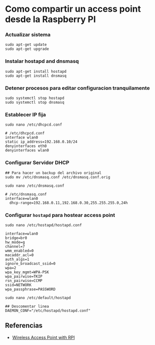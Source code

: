 # Como compartir un access point desde la Raspberry PI

### Actualizar sistema
```
sudo apt-get update
sudo apt-get upgrade
```
### Instalar hostapd and dnsmasq
```
sudo apt-get install hostapd
sudo apt-get install dnsmasq
```

### Detener procesos para editar configuracion tranquilamente
```
sudo systemctl stop hostapd
sudo systemctl stop dnsmasq
```

### Establecer IP fija 
```
sudo nano /etc/dhcpcd.conf
```
```
# /etc/dhcpcd.conf
interface wlan0
static ip_address=192.168.0.10/24
denyinterfaces eth0
denyinterfaces wlan0
```

### Configurar Servidor DHCP
```
## Para hacer un backup del archivo original
sudo mv /etc/dnsmasq.conf /etc/dnsmasq.conf.orig
```
```
sudo nano /etc/dnsmasq.conf
```
```
# /etc/dnsmasq.conf
interface=wlan0
  dhcp-range=192.168.0.11,192.168.0.30,255.255.255.0,24h
```
### Configurar `hostapd` para hostear access point
```
sudo nano /etc/hostapd/hostapd.conf
```
```
interface=wlan0
bridge=br0
hw_mode=g
channel=7
wmm_enabled=0
macaddr_acl=0
auth_algs=1
ignore_broadcast_ssid=0
wpa=2
wpa_key_mgmt=WPA-PSK
wpa_pairwise=TKIP
rsn_pairwise=CCMP
ssid=NETWORK
wpa_passphrase=PASSWORD
```
```
sudo nano /etc/default/hostapd
```

```
## Descomentar linea
DAEMON_CONF="/etc/hostapd/hostapd.conf"
```


## Referencias
- [Wireless Access Point with RPI](https://thepi.io/how-to-use-your-raspberry-pi-as-a-wireless-access-point/)
